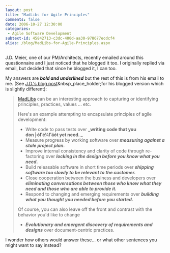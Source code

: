 ```yaml
---
layout: post
title: "MadLibs for Agile Principles"
comments: false
date: 2006-10-27 12:30:00
categories:
 - Agile Software Development
subtext-id: 45842713-c3dc-400d-aa30-978677ecdcf4
alias: /blog/MadLibs-for-Agile-Principles.aspx
---
```



J.D. Meier, one of our PM/Architects, recently emailed around this questionnaire and I just noticed that he blogged it too. I originally replied via email, but decided that since he blogged it, I can too.

My answers are **_bold and underlined_** but the rest of this is from his email to me. (See [J.D.'s blog post](http://blogs.msdn.com/jmeier/archive/2006/10/19/using-madlibs-to-create-actionable-principles-practices.aspx)&nbsp_place_holder;for his blogged version which is slightly different):

> [MadLibs](http://en.wikipedia.org/wiki/Mad_Libs) can be an interesting approach to capturing or identifying principles, practices, values ... etc. 
> 
> Here's an example attempting to encapsulate principles of agile development: 
> 
>   * Write code to pass tests over **_writing code that you don├óΓé¼Γäót yet need. _**
>   * Measure progress by working software over **_measuring against a stale project plan._**
>   * Improve internal consistency and clarity of code through re-factoring over **_locking in the design before you know what you need._**
>   * Build releasable software in short time periods over **_shipping software too slowly to be relevant to the customer._**
>   * Close cooperation between the business and developers over **_eliminating conversations between those who know what they need and those who are able to provide it._**
>   * Respond to changing and emerging requirements over **_building what you thought you needed before you started._**
> 
> Of course, you can also leave off the front and contrast with the behavior you'd like to change
> 
>   * **_Evolutionary and emergent discovery of requirements and designs_** over document-centric practices.

I wonder how others would answer these... or what other sentences you might want to say instead?
